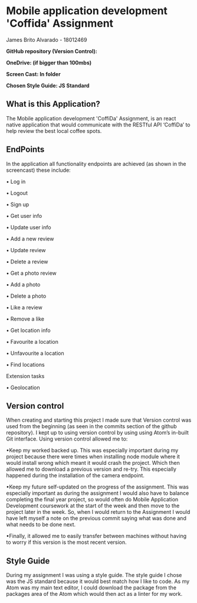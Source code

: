 # Mobile application development 'Coffida' Assignment

James Brito Alvarado - 18012469

**GitHub repository (Version Control):**

**OneDrive: (if bigger than 100mbs)**

**Screen Cast: In folder**

**Chosen Style Guide: JS Standard**

## What is this Application?

The Mobile application development 'CoffiDa' Assignment, is an react native application that would communicate with the RESTful API ‘CoffiDa’ to help review the best local coffee spots.


## EndPoints
In the application all functionality endpoints are achieved (as shown in the screencast) these include:

•	Log in

•	Logout

•	Sign up

•	Get user info 

•	Update user info

•	Add a new review

•	Update review

•	Delete a review

•	Get a photo review

•	Add a photo

•	Delete a photo

•	Like a review

•	Remove a like

•	Get location info

•	Favourite a location

•	Unfavourite a location

•	Find locations

Extension tasks 

• Geolocation


## Version control

When creating and starting this project I made sure that Version control was used from the beginning (as seen in the commits section of the github repository). I kept up to using version control by using using Atom’s in-built Git interface. Using version control allowed me to:

•Keep my worked backed up. This was especially important during my project because there were times when installing node module where it would install wrong which meant it would crash the project. Which then allowed me to download a previous version and re-try. This especially happened during the installation of the camera endpoint.

•Keep my future self-updated on the progress of the assignment. This was especially important as during the assignment I would also have to balance completing the final year project, so would often do Mobile Application Development coursework at the start of the week and then move to the project later in the week. So, when I would return to the Assignment I would have left myself a note on the previous commit saying what was done and what needs to be done next.

•Finally, it allowed me to easily transfer between machines without having to worry if this version is the most recent version.

## Style Guide
During my assignment I was using a style guide. The style guide I chose was the JS standard because it would best match how I like to code. As my Atom was my main text editor, I could download the package from the packages area of the Atom which would then act as a linter for my work.
